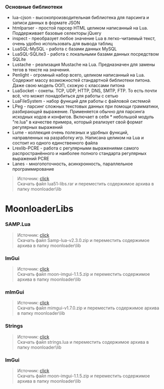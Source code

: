 ### Основные библиотеки ###
* lua-cjson - высокопроизводительная библиотека для парсинга и записи данных в формате JSON  
* htmlparser - простой парсер HTML целиком написанный на Lua. Поддерживает базовые селекторы jQuery  
* inspect - преобразует любое значение Lua в легко-читаемый текст, очень удобно использовать для вывода таблиц
* LuaSQL-MySQL - работа с базами данных MySQL
* LuaSQL-SQLite3 - работа с локальными базами данных посредством SQLite
* Lustache - реализация Mustache на Lua. Предназначен для замены тегов в тексте на значения.
* Penlight - огромный набор всего, целиком написанный на Lua. Содержит массу возможностей стандартной библиотеки питона. Даже свою модель ООП, схожую с классами питона
* LuaSocket - сокеты. TCP, UDP, HTTP, DNS, SMTP, FTP. То есть почти всё, что может понадобиться для работы с сетью
* LuaFileSystem - набор функций для работы с файловой системой
* LPeg - парсинг сложных текстовых данных при помощи грамматики, разбирающей выражение. Применяется обычно для парсинга исходных кодов и конфигов. Включает в себя * небольшой модуль "re.lua" в качестве примера, который реализует свой формат регулярных выражений
* Lume - коллекция очень полезных и удобных функций, направленных на разработку игр. Написана целиком на Lua и состоит из одного единственного файла
* Lrexlib-PCRE - работа с регулярными выражениями самого распространённого и наиболее полного стандарта регулярных выражений PCRE
* Lanes - многопоточность, асинхронность, параллельное программирование
>Источник: [click](https://www.blast.hk/threads/16031/)  
>Скачать файл lua51-libs.rar и переместить содержимое архива в папку moonloader\lib  

# MoonloaderLibs
### SAMP.Lua ###
>Источник: [click](https://www.blast.hk/threads/14624/)  
>Скачать файл Samp-lua-v2.3.0.zip и переместить содержимое архива в папку moonloader\lib  

### ImGui ###
>Источник: [click](https://www.blast.hk/threads/19292/)  
>Скачать файл moon-imgui-1.1.5.zip и переместить содержимое архива в папку moonloader\lib  

### mImGui ###
>Источник: [click](https://www.blast.hk/threads/66959/)  
>Скачать файл mimgui-v1.7.0.zip и переместить содержимое архива в папку moonloader\lib  

### Strings ###
>Источник: [click](https://www.blast.hk/threads/19292/)  
>Скачать файл strings.lua и переместить содержимое архива в папку moonloader\lib  

### ImGui ###
>Источник: [click](https://www.blast.hk/threads/19292/)  
>Скачать файл moon-imgui-1.1.5.zip и переместить содержимое архива в папку moonloader\lib  



